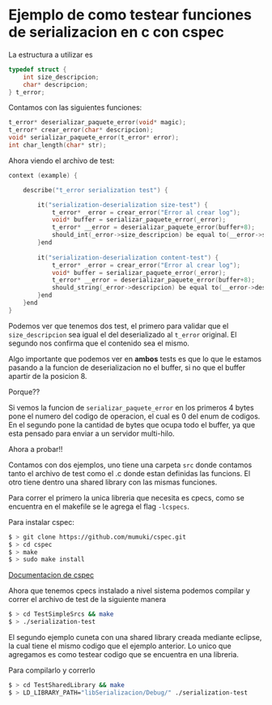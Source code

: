 # Ejemplo de como testear funciones de serializacion en c con cspec

La estructura a utilizar es
```c
typedef struct {
    int size_descripcion;
    char* descripcion;
} t_error;
```

Contamos con las siguientes funciones:
```c
t_error* deserializar_paquete_error(void* magic);
t_error* crear_error(char* descripcion);
void* serializar_paquete_error(t_error* error);
int char_length(char* str);
```

Ahora viendo el archivo de test:
```c
context (example) {

    describe("t_error serialization test") {

        it("serialization-deserialization size-test") {
            t_error* _error = crear_error("Error al crear log");
            void* buffer = serializar_paquete_error(_error);
            t_error* __error = deserializar_paquete_error(buffer+8);
            should_int(_error->size_descripcion) be equal to(__error->size_descripcion);
        }end
        
        it("serialization-deserialization content-test") {
            t_error* _error = crear_error("Error al crear log");
            void* buffer = serializar_paquete_error(_error);
            t_error* __error = deserializar_paquete_error(buffer+8);
            should_string(_error->descripcion) be equal to(__error->descripcion);
        }end
    }end
}
```

Podemos ver que tenemos dos test, el primero para validar que el `size_descripcion` sea igual el del deserializado al `t_error` original.
El segundo nos confirma que el contenido sea el mismo.

Algo importante que podemos ver en **ambos** tests es que lo que le estamos pasando a la funcion de deserializacion no el buffer, si no que el buffer apartir de la posicion 8.

Porque??

Si vemos la funcion de `serializar_paquete_error` en los primeros 4 bytes pone el numero del codigo de operacion, el cual es 0 del enum de codigos.
En el segundo pone la cantidad de bytes que ocupa todo el buffer, ya que esta pensado para enviar a un servidor multi-hilo.

Ahora a probar!!

Contamos con dos ejemplos, uno tiene una carpeta `src` donde contamos tanto el archivo de test como el .c donde estan definidas las funcions. El otro tiene dentro una shared library con las mismas funciones.

Para correr el primero la unica libreria que necesita es cpecs, como se encuentra en el makefile se le agrega el flag `-lcspecs`.

Para instalar cspec:
```bash
$ > git clone https://github.com/mumuki/cspec.git
$ > cd cspec
$ > make
$ > sudo make install
```

[Documentacion de cspec](https://github.com/mumuki/cspec)

Ahora que tenemos cpecs instalado a nivel sistema podemos compilar y correr el archivo de test de la siguiente manera
```bash
$ > cd TestSimpleSrcs && make
$ > ./serialization-test
```

El segundo ejemplo cuneta con una shared library creada mediante eclipse, la cual tiene el mismo codigo que el ejemplo anterior. Lo unico que agregamos es como testear codigo que se encuentra en una libreria.

Para compilarlo y correrlo
```bash
$ > cd TestSharedLibrary && make
$ > LD_LIBRARY_PATH="libSerializacion/Debug/" ./serialization-test
```

